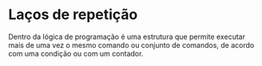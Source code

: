 # Laços de repetição

Dentro da lógica de programação é uma estrutura que permite executar mais de uma vez o mesmo comando ou conjunto de comandos, de acordo com uma condição ou com um contador.